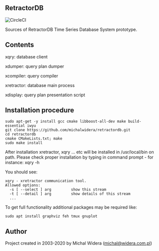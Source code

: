 RetractorDB
-----------------------------------------------------------------------
![CircleCI](https://circleci.com/gh/michalwidera/retractordb.svg?style=shield&circle-token=b1aed4cd0fd95f82927fce06972f5bdb4456a5a3)

Sources of RetractorDB Time Series Database System prototype.

Contents
-----------------------------------------------------------------------

xqry: database client

xdumper: query plan dumper

xcompiler: query compiler

xretractor: database main process

xdisplay: query plan presentation script

Installation procedure
-----------------------------------------------------------------------

```
sudo apt-get -y install gcc cmake libboost-all-dev make build-essential iwyu
git clone https://github.com/michalwidera/retractordb.git
cd retractordb
cmake CMakeLists.txt; make
sudo make install
```
After installation xretractor, xqry ... etc will be installed in /usr/local/bin on path.
Please check proper installation by typing in command prompt - for instance: xqry -h

You should see:
```
xqry - xretractor communication tool.
Allowed options:
  -s [ --select ] arg         show this stream
  -t [ --detail ] arg         show details of this stream
  ...
```
  

To get full functionality additional packages may be required like:
```
sudo apt install graphviz feh tmux gnuplot
```

Author
-----------------------------------------------------------------------

Project created in 2003-2020 by Michal Widera
(michal@widera.com.pl)
